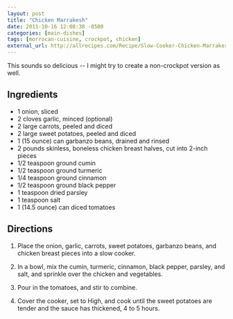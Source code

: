 ```yaml
---
layout: post
title: "Chicken Marrakesh"
date: 2011-10-16 12:08:38 -0500
categories: [main-dishes]
tags: [morrocan-cuisine, crockpot, chicken]
external_url: http://allrecipes.com/Recipe/Slow-Cooker-Chicken-Marrakesh/
---
```

This sounds so delicious -- I might try to create a non-crockpot version as well.


## Ingredients

* 1 onion, sliced
* 2 cloves garlic, minced (optional)
* 2 large carrots, peeled and diced
* 2 large sweet potatoes, peeled and diced
* 1 (15 ounce) can garbanzo beans, drained and rinsed
* 2 pounds skinless, boneless chicken breast halves, cut into 2-inch pieces
* 1/2 teaspoon ground cumin
* 1/2 teaspoon ground turmeric
* 1/4 teaspoon ground cinnamon
* 1/2 teaspoon ground black pepper
* 1 teaspoon dried parsley
* 1 teaspoon salt
* 1 (14.5 ounce) can diced tomatoes


## Directions

1. Place the onion, garlic, carrots, sweet potatoes, garbanzo beans, and chicken breast pieces into a slow cooker.

1. In a bowl, mix the cumin, turmeric, cinnamon, black pepper, parsley, and salt, and sprinkle over the chicken and vegetables.

1. Pour in the tomatoes, and stir to combine.

1. Cover the cooker, set to High, and cook until the sweet potatoes are tender and the sauce has thickened, 4 to 5 hours.

